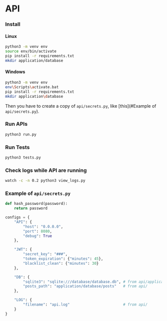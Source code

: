 # API

### Install

#### Linux

```bash
python3 -m venv env
source env/bin/activate
pip install -r requirements.txt
mkdir application/database
```

#### Windows

```bash
python3 -m venv env
env\Scripts\activate.bat
pip install -r requirements.txt
mkdir application\database
```

Then you have to create a copy of `api/secrets.py`, like [this](#Example of `api/secrets.py`).

### Run APIs

```bash
python3 run.py
```

### Run Tests

```bash
python3 tests.py
```

### Check logs while API are running

```bash
watch -c -n 0.2 python3 view_logs.py
```

### Example of `api/secrets.py`

```python
def hash_password(password):
    return password

configs = {
    "API": {
        "host": "0.0.0.0",
        "port": 8080,
        "debug": True
    },

    "JWT": {
        "secret_key": "###",
        "token_expiration": {"minutes": 45},
        "blacklist_clean": {"minutes": 30}
    },

    "DB": {
        "sqlite3": "sqlite:///database/database.db", # from api/application/
        "posts_path": "application/database/posts"   # from api/
    },

    "LOG": {
        "filename": "api.log"                        # from api/
    }
}
```
